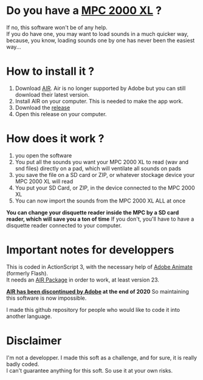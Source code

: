 # Do you have a [MPC 2000 XL](https://www.akaipro.com/mpc2000xl) ?
If no, this software won't be of any help.  
If you do have one, you may want to load sounds in a much quicker way, because, you know, loading sounds one by one has never been the easiest way...

# How to install it ?
1. Download [AIR](https://helpx.adobe.com/fr/air/kb/archived-air-sdk-version.html). Air is no longer supported by Adobe but you can still download their latest version.
2. Install AIR on your computer. This is needed to make the app work.
3. Download the [release](https://github.com/Alesclandre/mpc2000xlapp/releases/tag/0.4.3)
4. Open this release on your computer.

# How does it work ? 
1. you open the software
2. You put all the sounds you want your MPC 2000 XL to read (wav and snd files) directly on a pad, which will ventilate all sounds on pads
3. you save the file on a SD card or ZIP, or whatever stockage device your MPC 2000 XL will read
4. You put your SD Card, or ZIP, in the device connected to the MPC 2000 XL
5. You can now import the sounds from the MPC 2000 XL ALL at once

**You can change your disquette reader inside the MPC by a SD card reader, which will save you a ton of time**
If you don't, you'll have to have a disquette reader connected to your computer.

# Important notes for developpers
This is coded in ActionScript 3, with the necessary help of [Adobe Animate](https://www.adobe.com/cy_en/products/animate.html) (formerly Flash).  
It needs an [AIR Package](https://helpx.adobe.com/fr/air/kb/archived-air-sdk-version.html) in order to work, at least version 23.  

**[AIR has been discontinued by Adobe](https://blog.adobe.com/en/2019/05/30/the-future-of-adobe-air.html#gs.lrxutd) at the end of 2020**
So maintaining this software is now impossible.

I made this github repository for people who would like to code it into another language.

# Disclaimer
I'm not a developper. I made this soft as a challenge, and for sure, it is really badly coded.  
I can't guarantee anything for this soft. So use it at your own risks.
